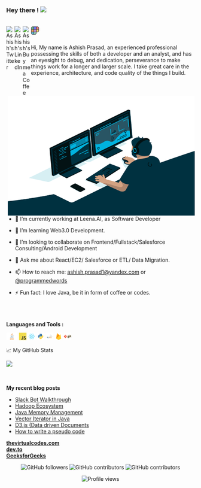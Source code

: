 ### Hey there  ! <img src="https://media.giphy.com/media/hvRJCLFzcasrR4ia7z/giphy.gif"  width="25px">
<br/> 
<a href="https://twitter.com/programmedwords">
  <img align="left" alt="Ashish's Twitter" width="22px" src="https://raw.githubusercontent.com/peterthehan/peterthehan/master/assets/twitter.svg" />
</a>
<a href="https://www.linkedin.com/in/ashishprasadrknec">
  <img align="left" alt="Ashish's LinkedIn" width="22px" src="https://raw.githubusercontent.com/peterthehan/peterthehan/master/assets/linkedin.svg" />
</a>
<a href="https://www.buymeacoffee.com/ashtvi">
  <img align="left" alt="Ashish's Buy me a Coffee" width="22px" src="https://www.buymeacoffee.com/assets/img/guidelines/logo-mark-1.svg" />
</a>
<a href="https://www.polywork.com/ashishprasad">
  <img align="left" alt="Ashish's Polywork" width="22px" src="https://github.com/theprogrammedwords/theprogrammedwords/blob/main/Screenshot%202021-06-25%20at%2012.34.02%20AM.png" /> 
</a>

<br/> 

<br/>

Hi, My name is Ashish Prasad, an experienced professional possessing the skills of both a developer and an analyst, and has an eyesight to debug, and dedication, perseverance to make things work for a longer and larger scale. I take great care in the experience, architecture, and code quality of the things I build.
<br/>
<br/>
<img align="right" alt="GIF" src="https://github.com/theprogrammedwords/theprogrammedwords/blob/main/code.gif" width="500" height="320" />
<br/>

- 🔭 I’m currently working at Leena.AI, as Software Developer
 
- 🌱 I’m learning Web3.0 Development.
 
- 👯 I’m looking to collaborate on Frontend/Fullstack/Salesforce Consulting/Android Development
 
- 💬 Ask me about React/EC2/ Salesforce or ETL/ Data Migration.

- 📫 How to reach me: ashish.prasad1@yandex.com or [@programmedwords](https://twitter.com/programmedwords)
 
- ⚡ Fun fact: I love Java, be it in form of coffee or codes. 
  
<br/>
<br/>

**Languages and Tools :**  

<code><img height="20" src="https://github.com/theprogrammedwords/theprogrammedwords/blob/main/java_logo_640.jpg"></code>
<code><img height="20" src="https://raw.githubusercontent.com/github/explore/80688e429a7d4ef2fca1e82350fe8e3517d3494d/topics/javascript/javascript.png"></code>
<code><img height="20" src="https://raw.githubusercontent.com/github/explore/80688e429a7d4ef2fca1e82350fe8e3517d3494d/topics/react/react.png"></code>
<code><img height="20" src="https://raw.githubusercontent.com/github/explore/80688e429a7d4ef2fca1e82350fe8e3517d3494d/topics/python/python.png"></code>
<code><img height="20" src="https://raw.githubusercontent.com/github/explore/80688e429a7d4ef2fca1e82350fe8e3517d3494d/topics/mysql/mysql.png"></code>
<code><img height="20" src="https://raw.githubusercontent.com/github/explore/80688e429a7d4ef2fca1e82350fe8e3517d3494d/topics/firebase/firebase.png"></code>
<code><img height="20" src="https://raw.githubusercontent.com/github/explore/80688e429a7d4ef2fca1e82350fe8e3517d3494d/topics/git/git.png"></code>


📈 My GitHub Stats
<div class="row no-gutters justify-center">

  
![](https://github-profile-summary-cards.vercel.app/api/cards/profile-details?username=theprogrammedwords&theme=default)
  
<br/>
</div>

**My recent blog posts**
<!-- BLOG-POST-LIST:START -->

- [Slack Bot Walkthrough](https://theprogrammedwords.medium.com/motivator-bot-slack-bot-4a0b2e9aaf92)
- [Hadoop Ecosystem](https://www.geeksforgeeks.org/hadoop-ecosystem/)
- [Java Memory Management](https://www.geeksforgeeks.org/java-memory-management/)
- [Vector Iterator in Java](https://www.geeksforgeeks.org/vector-iterator-method-in-java-with-examples/)
- [D3.js (Data driven Documents](https://www.geeksforgeeks.org/d3-js-data-driven-documents/)
- [How to write a pseudo code](https://www.geeksforgeeks.org/how-to-write-a-pseudo-code/)

<!-- BLOG-POST-LIST:END -->
**[thevirtualcodes.com](https://www.thevirtualcodes.com/)**
<br/>
**[dev.to](https://dev.to/theprogrammedwords)**
<br/>
**[GeeksforGeeks](https://auth.geeksforgeeks.org/user/thevirtualink/articles)**
<br/>


<p align="center"><img alt="GitHub followers" src="https://img.shields.io/github/followers/theprogrammedwords?style=for-the-badge">    <img alt="GitHub contributors" src="https://img.shields.io/github/contributors/theprogrammedwords/Algorithm-Solutions-Java?style=for-the-badge">  <img alt="GitHub contributors" src="https://img.shields.io/badge/Private%20Repo-8-red?style=for-the-badge"> </p>

<p align="center"><img alt="Profile views" src="https://komarev.com/ghpvc/?username=theprogrammedwords&style=for-the-badge"></p>  
